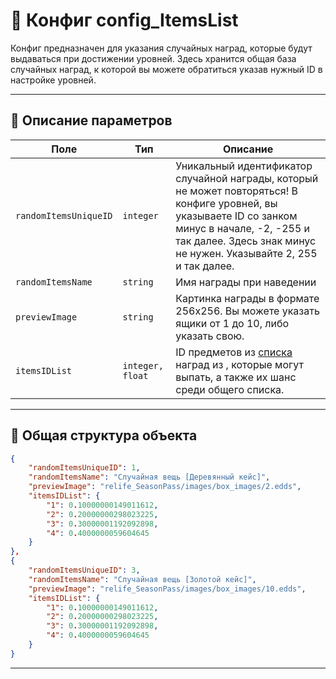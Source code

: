 
# 📄 Конфиг config_ItemsList

Конфиг предназначен для указания случайных наград, которые будут выдаваться при достижении уровней. Здесь хранится общая база случайных наград, к которой вы можете обратиться указав нужный ID в настройке уровней.

---
    
## 🧩 Описание параметров

| Поле              | Тип        |  Описание |
|-------------------|------------|----------|
| `randomItemsUniqueID`  | `integer`  | Уникальный идентификатор случайной награды, который не может повторяться! В конфиге уровней, вы указываете ID со занком минус в начале, -2, -255 и так далее. Здесь знак минус не нужен. Указывайте 2, 255 и так далее. |
| `randomItemsName`      | `string`   | Имя награды при наведении |
| `previewImage`      | `string`   |Картинка награды в формате 256x256. Вы можете указать ящики от 1 до 10, либо указать свою.|
| `itemsIDList`  | `integer, float`  | ID предметов из [списка](https://github.com/virusomanvs/relife_SeasonPass/blob/main/config_ItemsList.md) наград из , которые могут выпать, а также их шанс среди общего списка. |

---



## 🧱 Общая структура объекта

```json
{
    "randomItemsUniqueID": 1,
    "randomItemsName": "Случайная вещь [Деревянный кейс]",
    "previewImage": "relife_SeasonPass/images/box_images/2.edds",
    "itemsIDList": {
        "1": 0.10000000149011612,
        "2": 0.20000000298023225,
        "3": 0.30000001192092898,
        "4": 0.4000000059604645
    }
},
{
    "randomItemsUniqueID": 3,
    "randomItemsName": "Случайная вещь [Золотой кейс]",
    "previewImage": "relife_SeasonPass/images/box_images/10.edds",
    "itemsIDList": {
        "1": 0.10000000149011612,
        "2": 0.20000000298023225,
        "3": 0.30000001192092898,
        "4": 0.4000000059604645
    }
}
```
---
